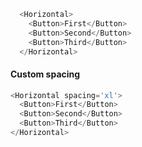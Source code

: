 ```js
  <Horizontal>
    <Button>First</Button>
    <Button>Second</Button>
    <Button>Third</Button>
  </Horizontal>
```

#### Custom spacing
```js
<Horizontal spacing='xl'>
  <Button>First</Button>
  <Button>Second</Button>
  <Button>Third</Button>
</Horizontal>
```
